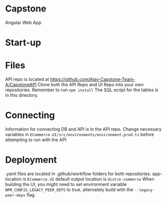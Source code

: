 # Capstone
Angular Web App
# Start-up
# Files
API repo is located at https://github.com/Ajay-Capstone-Team-A/CapstoneAPI
Clone both the API Repo and UI Repo into your own repositories.
Remember to run `npm install`
The SQL script for the tables is in this directory.

# Connecting
Information for connecting DB and API is in the API repo.
Change necessary variables in `ECommerce.UI/src/environments/environment.prod.ts` before attempting to run with the API

# Deployment
.yaml files are located in .github/workflow folders for both repositories.
app-location is `ECommerce.UI`
default output location is `dist/e-commerce`
When building the UI, you might need to set environment variable `NPM_CONFIG_LEGACY_PEER_DEPS` to true, alternately build with the `--legacy-peer-deps` flag.

